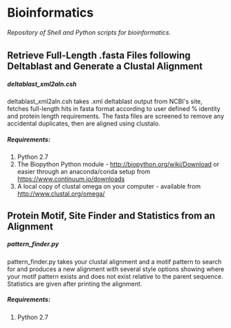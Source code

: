 # Bioinformatics
###### Repository of Shell and Python scripts for bioinformatics.

## Retrieve Full-Length .fasta Files following Deltablast and Generate a Clustal Alignment
##### deltablast_xml2aln.csh 
deltablast_xml2aln.csh takes .xml deltablast output from NCBI's site, fetches full-length hits in fasta format according to user defined % identity and protein length requirements. The fasta files are screened to remove any accidental duplicates, then are aligned using clustalo.

##### Requirements: 
1. Python 2.7
2. The Biopython Python module - http://biopython.org/wiki/Download or easier through an anaconda/conda setup from https://www.continuum.io/downloads
3. A local copy of clustal omega on your computer - available from http://www.clustal.org/omega/

## Protein Motif, Site Finder and Statistics from an Alignment
##### pattern_finder.py 
pattern_finder.py takes your clustal alignment and a motif pattern to search for and produces a new alignment with several style options showing where your motif pattern exists and does not exist relative to the parent sequence. Statistics are given after printing the alignment. 

##### Requirements: 
1. Python 2.7
